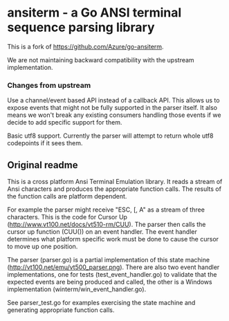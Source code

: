 # ansiterm - a Go ANSI terminal sequence parsing library

This is a fork of https://github.com/Azure/go-ansiterm.

We are not maintaining backward compatibility with the upstream implementation.

### Changes from upstream

Use a channel/event based API instead of a callback API. This allows us to expose events that might not be fully supported in the parser itself. It also means we won't break any existing consumers handling those events if we decide to add specific support for them.

Basic utf8 support. Currently the parser will attempt to return whole utf8 codepoints if it sees them.

## Original readme

This is a cross platform Ansi Terminal Emulation library.  It reads a stream of Ansi characters and produces the appropriate function calls.  The results of the function calls are platform dependent.

For example the parser might receive "ESC, [, A" as a stream of three characters.  This is the code for Cursor Up (http://www.vt100.net/docs/vt510-rm/CUU).  The parser then calls the cursor up function (CUU()) on an event handler.  The event handler determines what platform specific work must be done to cause the cursor to move up one position.

The parser (parser.go) is a partial implementation of this state machine (http://vt100.net/emu/vt500_parser.png).  There are also two event handler implementations, one for tests (test_event_handler.go) to validate that the expected events are being produced and called, the other is a Windows implementation (winterm/win_event_handler.go).

See parser_test.go for examples exercising the state machine and generating appropriate function calls.
